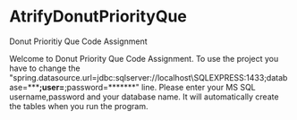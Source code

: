 # AtrifyDonutPriorityQue
Donut Prioritiy Que Code Assignment

Welcome to Donut Priority Que Code Assignment. 
To use the project you have to change the "spring.datasource.url=jdbc:sqlserver://localhost\\SQLEXPRESS:1433;database=***********;user=********;password=*******" line.
Please enter your MS SQL username,password and your database name. It will automatically create the tables when you run the program.
